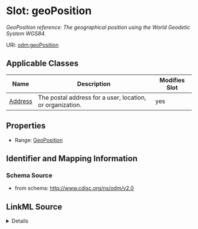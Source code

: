 # Slot: geoPosition


_GeoPosition reference: The geographical position using the World Geodetic System WGS84._



URI: [odm:geoPosition](http://www.cdisc.org/ns/odm/v2.0/geoPosition)



<!-- no inheritance hierarchy -->




## Applicable Classes

| Name | Description | Modifies Slot |
| --- | --- | --- |
[Address](Address.md) | The postal address for a user, location, or organization. |  yes  |







## Properties

* Range: [GeoPosition](GeoPosition.md)





## Identifier and Mapping Information







### Schema Source


* from schema: http://www.cdisc.org/ns/odm/v2.0




## LinkML Source

<details>
```yaml
name: geoPosition
description: 'GeoPosition reference: The geographical position using the World Geodetic
  System WGS84.'
from_schema: http://www.cdisc.org/ns/odm/v2.0
rank: 1000
identifier: false
alias: geoPosition
domain_of:
- Address
range: GeoPosition

```
</details>